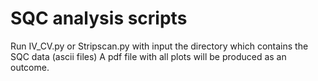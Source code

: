 # SQC analysis scripts

Run IV_CV.py or Stripscan.py with input the directory which contains the SQC data (ascii files)
A pdf file with all plots will be produced as an outcome.
